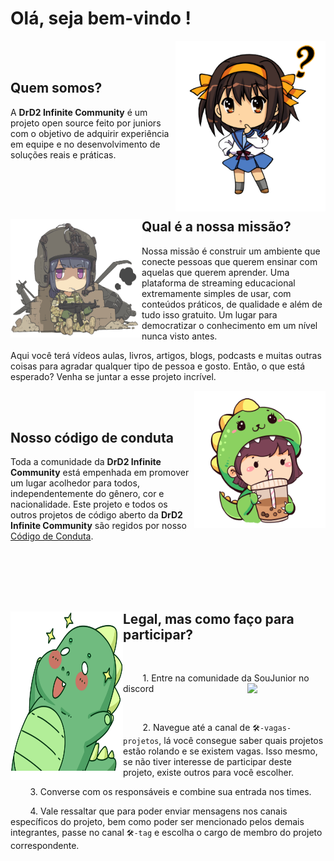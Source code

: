 # Olá, seja bem-vindo !

 <img width="240px"  align="right"  src="https://github.com/Johnson49/biblioteca/blob/main/img/duvida-img.png">

<br>
<br>

## Quem somos? 
 
 
A **DrD2 Infinite Community** é um projeto open source feito por juniors com o objetivo de adquirir experiência em equipe e no desenvolvimento de soluções reais e práticas.

<br>
<br>
<br>

## <img align="left" height="190px" width="210" src="https://github.com/Johnson49/biblioteca/blob/main/img/exer-re.png" />  Qual é a nossa missão? 

Nossa missão é construir um ambiente que conecte pessoas que querem ensinar com aquelas que querem aprender. Uma plataforma de streaming educacional extremamente simples de usar, com conteúdos práticos, de qualidade e além de tudo isso gratuito. Um lugar para democratizar o conhecimento em um nível nunca visto antes.

Aqui você terá vídeos aulas, livros, artigos, blogs, podcasts e muitas outras coisas para agradar qualquer tipo de pessoa e gosto. Então, o que está esperado? Venha se juntar a esse projeto incrível.


<img width="210px" height="220px" align="right"  src="https://github.com/Johnson49/biblioteca/blob/main/img/dino-girl.png">


<br>
<br>

## Nosso código de conduta

Toda a comunidade da **DrD2 Infinite Community** está empenhada em promover um lugar acolhedor para todos, independentemente do gênero, cor e nacionalidade. Este projeto e todos os outros projetos de código aberto da **DrD2 Infinite Community** são regidos por nosso [Código de Conduta](https://github.com/DrD2-Infinite-Community/backend/blob/main/CODE_OF_CONDUCT.md). 

<br>
<br>
<br>
<br>

##    <img width="180px" height="270px" align="left" src="https://github.com/Johnson49/biblioteca/blob/main/img/dino.png"> Legal, mas como faço para participar? 

<br>

&nbsp; &nbsp; &nbsp; &nbsp; 1. Entre na comunidade da SouJunior no discord  <a target="_blank" style="text-decoration: none" href="https://discord.gg/zWWdRVFNhC"><img width="125px" align="right" src="https://img.shields.io/badge/Discord-%237289DA.svg?style=for-the-badge&logo=discord&logoColor=white"></a>

<br>

&nbsp; &nbsp; &nbsp; &nbsp; 2. Navegue até a canal de `🛠-vagas-projetos`, lá você consegue saber quais projetos estão rolando e se existem vagas. Isso mesmo, se não tiver interesse de participar deste projeto, existe outros para você escolher.

&nbsp; &nbsp; &nbsp; &nbsp; 3.	Converse com os responsáveis e combine sua entrada nos times.

&nbsp; &nbsp; &nbsp; &nbsp; 4.	Vale ressaltar que para poder enviar mensagens nos canais específicos do projeto, bem como poder ser mencionado pelos demais integrantes, passe no canal `🛠-tag` e escolha o cargo de membro do projeto correspondente.
